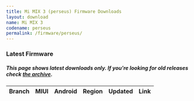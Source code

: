 ```yaml
---
title: Mi MIX 3 (perseus) Firmware Downloads
layout: download
name: Mi MIX 3
codename: perseus
permalink: /firmware/perseus/
---
```


### Latest Firmware
##### This page shows latest downloads only. If you're looking for old releases check [the archive](/archive/firmware/perseus/).

<div class="table-responsive-md" id="table-wrapper">
<table id="firmware" class="compact table table-striped table-hover table-sm">
    <thead class="thead-dark">
        <tr>
            <th>Branch</th>
            <th>MIUI</th>
            <th>Android</th>
            <th>Region</th>
            <th>Updated</th>
            <th>Link</th>
        </tr>
    </thead>
    <script>loadFirmwareDownloads('perseus', 'latest')</script>
</table>
</div>
